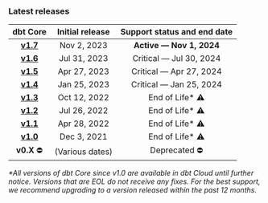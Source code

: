 ### Latest releases

|                      dbt Core                        | Initial release |      Support status and end date      |
|:----------------------------------------------------:|:---------------:|:-------------------------------------:|
| [**v1.7**](/docs/dbt-versions/core-upgrade/upgrading-to-v1.7) | Nov 2, 2023   | <b>Active &mdash; Nov 1, 2024</b> | 
| [**v1.6**](/docs/dbt-versions/core-upgrade/upgrading-to-v1.6) | Jul 31, 2023  | Critical &mdash; Jul 30, 2024 |  
| [**v1.5**](/docs/dbt-versions/core-upgrade/upgrading-to-v1.5) | Apr 27, 2023  | Critical &mdash; Apr 27, 2024 |
| [**v1.4**](/docs/dbt-versions/core-upgrade/upgrading-to-v1.4) | Jan 25, 2023  | Critical &mdash; Jan 25, 2024 | 
| [**v1.3**](/docs/dbt-versions/core-upgrade/upgrading-to-v1.3) | Oct 12, 2022  | End of Life* ⚠️ |
| [**v1.2**](/docs/dbt-versions/core-upgrade/upgrading-to-v1.2) | Jul 26, 2022  | End of Life* ⚠️ | 
| [**v1.1**](/docs/dbt-versions/core-upgrade/upgrading-to-v1.1) | Apr 28, 2022  | End of Life* ⚠️ |
| [**v1.0**](/docs/dbt-versions/core-upgrade/upgrading-to-v1.0) | Dec 3, 2021   | End of Life* ⚠️ | 
|  **v0.X** ⛔️                                               | (Various dates) | Deprecated ⛔️  | Deprecated ⛔️            | 
_*All versions of dbt Core since v1.0 are available in dbt Cloud until further notice. Versions that are EOL do not receive any fixes. For the best support, we recommend upgrading to a version released within the past 12 months._




<!-- leaving the old table with the eol adjustments in case there's a need to revert

### Latest Releases

| dbt Core                                                   | Initial Release | Support Level | Critical Support Until  | 
|------------------------------------------------------------|-----------------|----------------|-------------------------|
| [**v1.7**](/docs/dbt-versions/core-upgrade/upgrading-to-v1.7)   | Nov 2, 2023     | Active         | Nov 1, 2024            |
| [**v1.6**](/docs/dbt-versions/core-upgrade/upgrading-to-v1.6)   | Jul 31, 2023    | Critical       | Jul 30, 2024            |
| [**v1.5**](/docs/dbt-versions/core-upgrade/upgrading-to-v1.5)   | Apr 27, 2023    | Critical       | Apr 27, 2024            | 
| [**v1.4**](/docs/dbt-versions/core-upgrade/upgrading-to-v1.4)   | Jan 25, 2023    | Critical       | Jan 25, 2024            | 
| [**v1.3**](/docs/dbt-versions/core-upgrade/upgrading-to-v1.3)   | Oct 12, 2022    | End of Life* ⚠️ | End of Life* ⚠️            | 
| [**v1.2**](/docs/dbt-versions/core-upgrade/upgrading-to-v1.2)   | Jul 26, 2022    | End of Life* ⚠️ | End of Life* ⚠️           |
| [**v1.1**](/docs/dbt-versions/core-upgrade/upgrading-to-v1.1) ⚠️ | Apr 28, 2022    | End of Life* ⚠️  | End of Life* ⚠️            | 
| [**v1.0**](/docs/dbt-versions/core-upgrade/upgrading-to-v1.0) ⚠️ | Dec 3, 2021     | End of Life* ⚠️  | End of Life* ⚠️           | 
|  **v0.X** ⛔️                                               | (Various dates) | Deprecated ⛔️  | Deprecated ⛔️            | 
_*All versions of dbt Core since v1.0 are available in dbt Cloud until further notice. Versions that are EOL do not receive any fixes. For the best support, we recommend upgrading to a version released within the past 12 months._
-->

